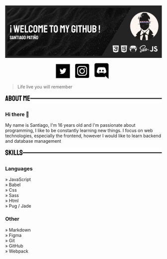 ![header](https://github.com/Prizrak11/Prizrak11/blob/master/GitHubHeader.png)

<p align='center'>
<a href='https://twitter.com/SantiagoPato_11'><img height='50' src='https://github.com/Prizrak11/Prizrak11/blob/master/twitterIcon.png'></a>&nbsp;&nbsp;
<a href='https://www.instagram.com/santiago.pato11/?hl=es-la'><img height='50' src='https://github.com/Prizrak11/Prizrak11/blob/master/instagramIcon.png'></a>&nbsp;&nbsp;
<a href='https://discord.gg/wA87wgw'><img height='50' src='https://github.com/Prizrak11/Prizrak11/blob/master/discordIcon.png'></a>&nbsp;&nbsp;
</p>

> Life  live you will remember

![aboutMe](https://github.com/Prizrak11/Prizrak11/blob/master/aboutMeHeader.png)

### Hi there 👋

My name is Santiago, I'm 16 years old and I'm passionate about programming, I like to be constantly learning new things.
I focus on web technologies, especially the frontend, however I would like to learn backend and database management



![skills](https://github.com/Prizrak11/Prizrak11/blob/master/skillHeader.png)

### Languages
» JavaScript   
    » Babel  
» Css  
    » Sass  
» Html  
    » Pug / Jade  

### Other
» Markdown  
» Figma  
» Git  
    » GitHub  
» Webpack  
